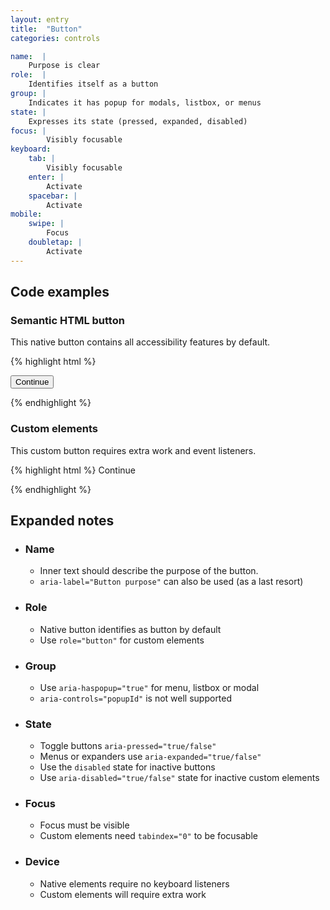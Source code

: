 ```yaml
---
layout: entry
title:  "Button"
categories: controls

name:  |
    Purpose is clear
role:  |
    Identifies itself as a button
group: |
    Indicates it has popup for modals, listbox, or menus
state: |
    Expresses its state (pressed, expanded, disabled)
focus: |
        Visibly focusable
keyboard:
    tab: |
        Visibly focusable
    enter: |
        Activate
    spacebar: |
        Activate
mobile:
    swipe: |
        Focus
    doubletap: |
        Activate
---
```


## Code examples

### Semantic HTML button
This native button contains all accessibility features by default.

{% highlight html %}

<button>
    Continue
</button>

{% endhighlight %}

### Custom elements
This custom button requires extra work and event listeners.

{% highlight html %}
<custom-meaningless-element role="button" tabindex="0">
    Continue
</custom-meaningless-element>

{% endhighlight %}

## Expanded notes

- ### Name
    - Inner text should describe the purpose of the button.
    - `aria-label="Button purpose"` can also be used (as a last resort)
- ### Role
    - Native button identifies as button by default
    - Use `role="button"` for custom elements
- ### Group
    - Use `aria-haspopup="true"` for menu, listbox or modal
    - `aria-controls="popupId"` is not well supported
- ### State
    - Toggle buttons `aria-pressed="true/false"`
    - Menus or expanders use `aria-expanded="true/false"` 
    - Use the `disabled` state for inactive buttons 
    - Use `aria-disabled="true/false"` state for inactive custom elements 
- ### Focus
    - Focus must be visible
    - Custom elements need `tabindex="0"` to be focusable
- ### Device
    - Native elements require no keyboard listeners
    - Custom elements will require extra work